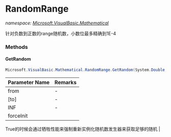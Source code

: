 ﻿# RandomRange
_namespace: [Microsoft.VisualBasic.Mathematical](./index.md)_

针对负数到正数的range随机数，小数位最多精确到1E-4



### Methods

#### GetRandom
```csharp
Microsoft.VisualBasic.Mathematical.RandomRange.GetRandom(System.Double,System.Double,System.Int32,System.Boolean)
```


|Parameter Name|Remarks|
|--------------|-------|
|from|-|
|[to]|-|
|INF|-|
|forceInit|
 True的时候会通过牺牲性能来强制重新实例化随机数发生器来获取足够的随机
 |



